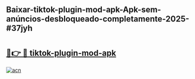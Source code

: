 ## Baixar-tiktok-plugin-mod-apk-Apk-sem-anúncios-desbloqueado-completamente-2025-#37jyh

# <h2><a href="https://ainizakaria.my?title=tiktok-plugin-mod-apk&ref=20M">🔗👉 🔴 tiktok-plugin-mod-apk</a></h2>

[![acn](https://github.com/user-attachments/assets/0f9c940e-d8b0-45ae-aac7-cd30a18b3e1c)](https://ainizakaria.my?title=tiktok-plugin-mod-apk&ref=20M)

